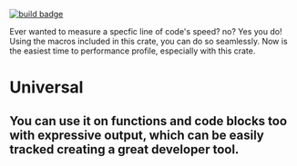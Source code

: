 [![build badge](https://github.com/marci1175/PerformanceProfiling/actions/workflows/rust.yml/badge.svg?branch=main)](https://github.com/marci1175/PerformanceProfiling/actions/workflows/rust.yml)

Ever wanted to measure a specfic line of code's speed? no? Yes you do! Using the macros included in this crate, you can do so seamlessly.
Now is the easiest time to performance profile, especially with this crate.

# Universal
## You can use it on functions and code blocks too with expressive output, which can be easily tracked creating a great developer tool.
